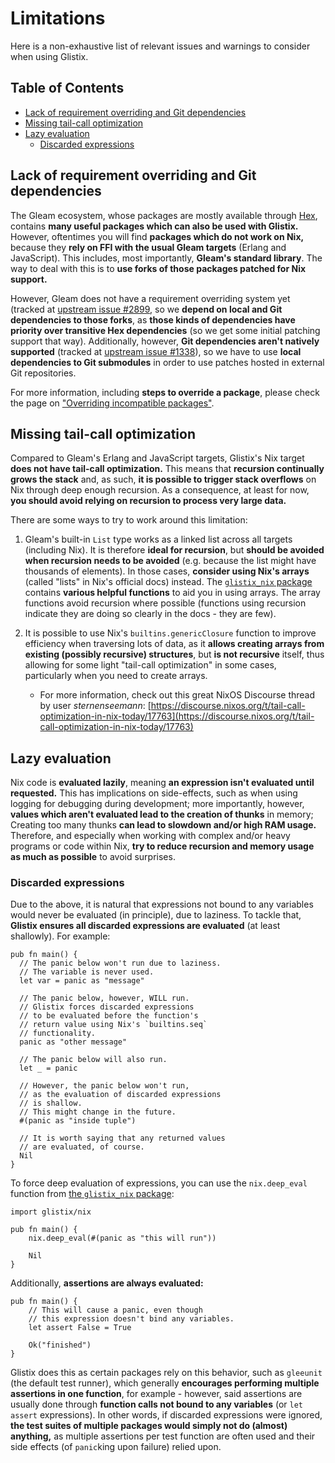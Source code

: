 # Limitations

Here is a non-exhaustive list of relevant issues and warnings to consider when using Glistix.

## Table of Contents

- [Lack of requirement overriding and Git dependencies](#lack-of-requirement-overriding-and-git-dependencies)
- [Missing tail-call optimization](#missing-tail-call-optimization)
- [Lazy evaluation](#lazy-evaluation)
    - [Discarded expressions](#discarded-expressions)

## Lack of requirement overriding and Git dependencies

The Gleam ecosystem, whose packages are mostly available through [Hex](https://hex.pm), contains **many useful packages which can also be used with Glistix.** However, oftentimes you will find **packages which do not work on Nix,** because they **rely on FFI with the usual Gleam targets** (Erlang and JavaScript). This includes, most importantly, **Gleam's standard library**. The way to deal with this is to **use forks of those packages patched for Nix support.**

However, Gleam does not have a requirement overriding system yet (tracked at [upstream issue #2899](https://github.com/gleam-lang/gleam/issues/2899), so we **depend on local and Git dependencies to those forks**, as **those kinds of dependencies have priority over transitive Hex dependencies** (so we get some initial patching support that way). Additionally, however, **Git dependencies aren't natively supported** (tracked at [upstream issue #1338](https://github.com/gleam-lang/gleam/issues/1338)), so we have to use **local dependencies to Git submodules** in order to use patches hosted in external Git repositories.

For more information, including **steps to override a package**, please check the page on ["Overriding incompatible packages"](../using-compiler/overriding-packages.md).

## Missing tail-call optimization

Compared to Gleam's Erlang and JavaScript targets, Glistix's Nix target **does not have tail-call optimization.** This means that **recursion continually grows the stack** and, as such, **it is possible to trigger stack overflows** on Nix through deep enough recursion. As a consequence, at least for now, **you should avoid relying on recursion to process very large data.**

There are some ways to try to work around this limitation:

1. Gleam's built-in `List` type works as a linked list across all targets (including Nix). It is therefore **ideal for recursion**, but **should be avoided when recursion needs to be avoided** (e.g. because the list might have thousands of elements). In those cases, **consider using Nix's arrays** (called "lists" in Nix's official docs) instead. The [`glistix_nix` package](https://github.com/glistix/nix) contains **various helpful functions** to aid you in using arrays. The array functions avoid recursion where possible (functions using recursion indicate they are doing so clearly in the docs - they are few).

2. It is possible to use Nix's `builtins.genericClosure` function to improve efficiency when traversing lots of data, as it **allows creating arrays from existing (possibly recursive) structures**, but **is not recursive** itself, thus allowing for some light "tail-call optimization" in some cases, particularly when you need to create arrays.
    - For more information, check out this great NixOS Discourse thread by user _sternenseemann_: [https://discourse.nixos.org/t/tail-call-optimization-in-nix-today/17763](https://discourse.nixos.org/t/tail-call-optimization-in-nix-today/17763)

## Lazy evaluation

Nix code is **evaluated lazily**, meaning **an expression isn't evaluated until requested.** This has implications on side-effects, such as when using logging for debugging during development; more importantly, however, **values which aren't evaluated lead to the creation of thunks** in memory; Creating too many thunks **can lead to slowdown and/or high RAM usage.** Therefore, and especially when working with complex and/or heavy programs or code within Nix, **try to reduce recursion and memory usage as much as possible** to avoid surprises.

### Discarded expressions

Due to the above, it is natural that expressions not bound to any variables would never be evaluated (in principle), due to laziness. To tackle that, **Glistix ensures all discarded expressions are evaluated** (at least shallowly). For example:

```gleam
pub fn main() {
  // The panic below won't run due to laziness.
  // The variable is never used.
  let var = panic as "message"

  // The panic below, however, WILL run.
  // Glistix forces discarded expressions
  // to be evaluated before the function's
  // return value using Nix's `builtins.seq`
  // functionality.
  panic as "other message"

  // The panic below will also run.
  let _ = panic

  // However, the panic below won't run,
  // as the evaluation of discarded expressions
  // is shallow.
  // This might change in the future.
  #(panic as "inside tuple")

  // It is worth saying that any returned values
  // are evaluated, of course.
  Nil
}
```

To force deep evaluation of expressions, you can use the `nix.deep_eval` function from [the `glistix_nix` package](https://github.com/glistix/nix):

```gleam
import glistix/nix

pub fn main() {
    nix.deep_eval(#(panic as "this will run"))

    Nil
}
```

Additionally, **assertions are always evaluated:**

```gleam
pub fn main() {
    // This will cause a panic, even though
    // this expression doesn't bind any variables.
    let assert False = True

    Ok("finished")
}
```

Glistix does this as certain packages rely on this behavior, such as `gleeunit` (the default test runner), which generally **encourages performing multiple assertions in one function**, for example - however, said assertions are usually done through **function calls not bound to any variables** (or `let assert` expressions). In other words, if discarded expressions were ignored, **the test suites of multiple packages would simply not do (almost) anything,** as multiple assertions per test function are often used and their side effects (of `panic`king upon failure) relied upon.
